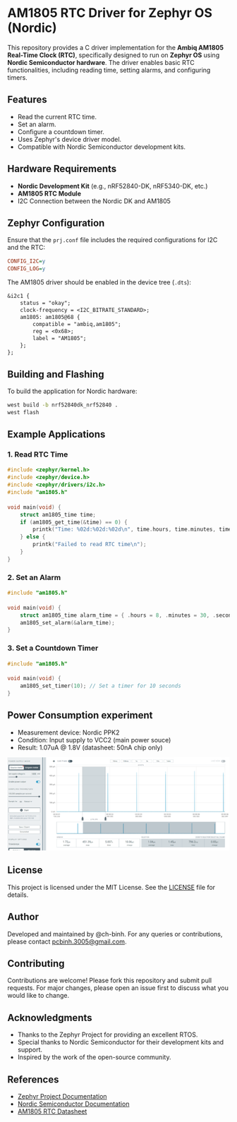 # AM1805 RTC Driver for Zephyr OS (Nordic)

This repository provides a C driver implementation for the **Ambiq AM1805 Real-Time Clock (RTC)**, specifically designed to run on **Zephyr OS** using **Nordic Semiconductor hardware**. The driver enables basic RTC functionalities, including reading time, setting alarms, and configuring timers.

## Features
- Read the current RTC time.
- Set an alarm.
- Configure a countdown timer.
- Uses Zephyr's device driver model.
- Compatible with Nordic Semiconductor development kits.

## Hardware Requirements
- **Nordic Development Kit** (e.g., nRF52840-DK, nRF5340-DK, etc.)
- **AM1805 RTC Module**
- I2C Connection between the Nordic DK and AM1805

## Zephyr Configuration
Ensure that the `prj.conf` file includes the required configurations for I2C and the RTC:

```ini
CONFIG_I2C=y
CONFIG_LOG=y
```

The AM1805 driver should be enabled in the device tree (`.dts`):

```dts
&i2c1 {
    status = "okay";
    clock-frequency = <I2C_BITRATE_STANDARD>;
    am1805: am1805@68 {
        compatible = "ambiq,am1805";
        reg = <0x68>;
        label = "AM1805";
    };
};
```

## Building and Flashing

To build the application for Nordic hardware:

```sh
west build -b nrf52840dk_nrf52840 .
west flash
```

## Example Applications

### 1. Read RTC Time
```c
#include <zephyr/kernel.h>
#include <zephyr/device.h>
#include <zephyr/drivers/i2c.h>
#include "am1805.h"

void main(void) {
    struct am1805_time time;
    if (am1805_get_time(&time) == 0) {
        printk("Time: %02d:%02d:%02d\n", time.hours, time.minutes, time.seconds);
    } else {
        printk("Failed to read RTC time\n");
    }
}
```

### 2. Set an Alarm
```c
#include "am1805.h"

void main(void) {
    struct am1805_time alarm_time = { .hours = 8, .minutes = 30, .seconds = 0 };
    am1805_set_alarm(&alarm_time);
}
```

### 3. Set a Countdown Timer
```c
#include "am1805.h"

void main(void) {
    am1805_set_timer(10); // Set a timer for 10 seconds
}
```

## Power Consumption experiment
- Measurement device: Nordic PPK2
- Condition: Input supply to VCC2 (main power souce)
- Result: 1.07uA @ 1.8V (datasheet: 50nA chip only)


![Power consumption @ 1.8V, supplied with main power, result 1.07uA](doc\power_consumption.png)

## License
This project is licensed under the MIT License. See the [LICENSE](LICENSE) file for details.

## Author
Developed and maintained by @ch-binh. For any queries or contributions, please contact [pcbinh.3005@gmail.com](pcbinh.3005@gmail.com).

## Contributing
Contributions are welcome! Please fork this repository and submit pull requests. For major changes, please open an issue first to discuss what you would like to change.

## Acknowledgments
- Thanks to the Zephyr Project for providing an excellent RTOS.
- Special thanks to Nordic Semiconductor for their development kits and support.
- Inspired by the work of the open-source community.

## References
- [Zephyr Project Documentation](https://docs.zephyrproject.org/latest/)
- [Nordic Semiconductor Documentation](https://infocenter.nordicsemi.com/)
- [AM1805 RTC Datasheet](https://ambiq.com/wp-content/uploads/2020/08/AM1805.pdf)

